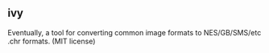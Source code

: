 ## ivy

Eventually, a tool for converting common image formats to NES/GB/SMS/etc .chr formats. (MIT license)
